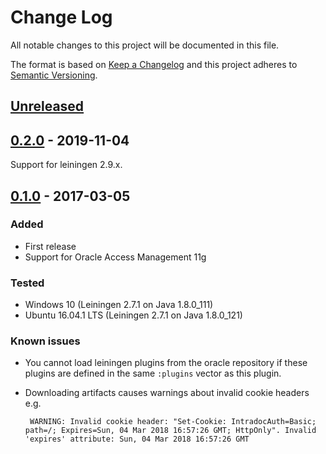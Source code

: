 # Change Log
All notable changes to this project will be documented in this file. 

The format is based on [Keep a Changelog](http://keepachangelog.com/)
and this project adheres to [Semantic Versioning](http://semver.org/).

## [Unreleased]

## [0.2.0] - 2019-11-04

Support for leiningen 2.9.x.

## [0.1.0] - 2017-03-05
### Added
- First release
- Support for Oracle Access Management 11g

### Tested
 - Windows 10 (Leiningen 2.7.1 on Java 1.8.0_111)
 - Ubuntu 16.04.1 LTS (Leiningen 2.7.1 on Java 1.8.0_121)
 
### Known issues
 - You cannot load leiningen plugins from the oracle repository if these plugins are defined in the same `:plugins` vector as this plugin.
 - Downloading artifacts causes warnings about invalid cookie headers e.g.
 
        WARNING: Invalid cookie header: "Set-Cookie: IntradocAuth=Basic; path=/; Expires=Sun, 04 Mar 2018 16:57:26 GMT; HttpOnly". Invalid 'expires' attribute: Sun, 04 Mar 2018 16:57:26 GMT

[Unreleased]: https://github.com/hkorpi/lein-oracle-repository/compare/0.1.0...HEAD
[0.1.0]: https://github.com/hkorpi/lein-oracle-repository/tree/0.1.0
[0.2.0]: https://github.com/hkorpi/lein-oracle-repository/tree/0.2.0
